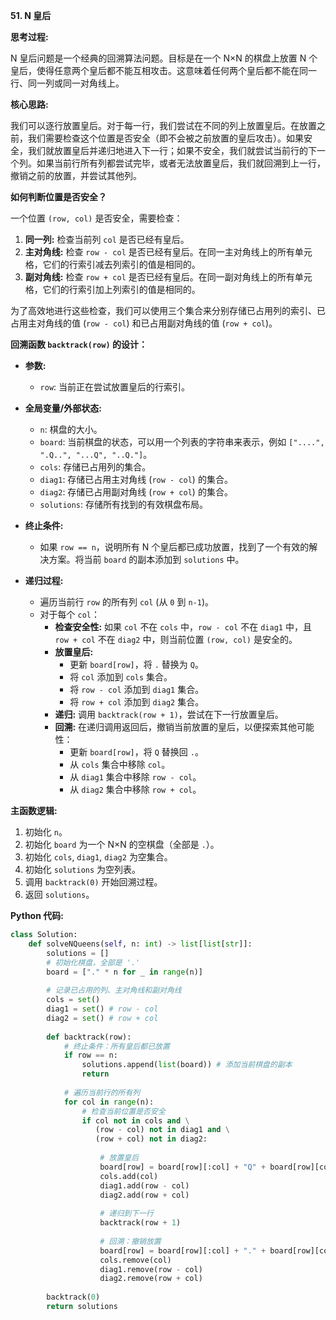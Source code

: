 **51. N 皇后**

**思考过程:**

N 皇后问题是一个经典的回溯算法问题。目标是在一个 N×N 的棋盘上放置 N 个皇后，使得任意两个皇后都不能互相攻击。这意味着任何两个皇后都不能在同一行、同一列或同一对角线上。

**核心思路:**

我们可以逐行放置皇后。对于每一行，我们尝试在不同的列上放置皇后。在放置之前，我们需要检查这个位置是否安全（即不会被之前放置的皇后攻击）。如果安全，我们就放置皇后并递归地进入下一行；如果不安全，我们就尝试当前行的下一个列。如果当前行所有列都尝试完毕，或者无法放置皇后，我们就回溯到上一行，撤销之前的放置，并尝试其他列。

**如何判断位置是否安全？**

一个位置 `(row, col)` 是否安全，需要检查：
1.  **同一列:** 检查当前列 `col` 是否已经有皇后。
2.  **主对角线:** 检查 `row - col` 是否已经有皇后。在同一主对角线上的所有单元格，它们的行索引减去列索引的值是相同的。
3.  **副对角线:** 检查 `row + col` 是否已经有皇后。在同一副对角线上的所有单元格，它们的行索引加上列索引的值是相同的。

为了高效地进行这些检查，我们可以使用三个集合来分别存储已占用列的索引、已占用主对角线的值 (`row - col`) 和已占用副对角线的值 (`row + col`)。

**回溯函数 `backtrack(row)` 的设计：**

-   **参数:**
    -   `row`: 当前正在尝试放置皇后的行索引。

-   **全局变量/外部状态:**
    -   `n`: 棋盘的大小。
    -   `board`: 当前棋盘的状态，可以用一个列表的字符串来表示，例如 `["....", ".Q..", "...Q", "..Q."]`。
    -   `cols`: 存储已占用列的集合。
    -   `diag1`: 存储已占用主对角线 (`row - col`) 的集合。
    -   `diag2`: 存储已占用副对角线 (`row + col`) 的集合。
    -   `solutions`: 存储所有找到的有效棋盘布局。

-   **终止条件:**
    -   如果 `row == n`，说明所有 N 个皇后都已成功放置，找到了一个有效的解决方案。将当前 `board` 的副本添加到 `solutions` 中。

-   **递归过程:**
    -   遍历当前行 `row` 的所有列 `col` (从 `0` 到 `n-1`)。
    -   对于每个 `col`：
        -   **检查安全性:** 如果 `col` 不在 `cols` 中，`row - col` 不在 `diag1` 中，且 `row + col` 不在 `diag2` 中，则当前位置 `(row, col)` 是安全的。
        -   **放置皇后:**
            -   更新 `board[row]`，将 `.` 替换为 `Q`。
            -   将 `col` 添加到 `cols` 集合。
            -   将 `row - col` 添加到 `diag1` 集合。
            -   将 `row + col` 添加到 `diag2` 集合。
        -   **递归:** 调用 `backtrack(row + 1)`，尝试在下一行放置皇后。
        -   **回溯:** 在递归调用返回后，撤销当前放置的皇后，以便探索其他可能性：
            -   更新 `board[row]`，将 `Q` 替换回 `.`。
            -   从 `cols` 集合中移除 `col`。
            -   从 `diag1` 集合中移除 `row - col`。
            -   从 `diag2` 集合中移除 `row + col`。

**主函数逻辑:**

1.  初始化 `n`。
2.  初始化 `board` 为一个 N×N 的空棋盘（全部是 `.`）。
3.  初始化 `cols`, `diag1`, `diag2` 为空集合。
4.  初始化 `solutions` 为空列表。
5.  调用 `backtrack(0)` 开始回溯过程。
6.  返回 `solutions`。

**Python 代码:**

```python
class Solution:
    def solveNQueens(self, n: int) -> list[list[str]]:
        solutions = []
        # 初始化棋盘，全部是 '.'
        board = ["." * n for _ in range(n)]
        
        # 记录已占用的列、主对角线和副对角线
        cols = set()
        diag1 = set() # row - col
        diag2 = set() # row + col
        
        def backtrack(row):
            # 终止条件：所有皇后都已放置
            if row == n:
                solutions.append(list(board)) # 添加当前棋盘的副本
                return
            
            # 遍历当前行的所有列
            for col in range(n):
                # 检查当前位置是否安全
                if col not in cols and \
                   (row - col) not in diag1 and \
                   (row + col) not in diag2:
                    
                    # 放置皇后
                    board[row] = board[row][:col] + "Q" + board[row][col+1:]
                    cols.add(col)
                    diag1.add(row - col)
                    diag2.add(row + col)
                    
                    # 递归到下一行
                    backtrack(row + 1)
                    
                    # 回溯：撤销放置
                    board[row] = board[row][:col] + "." + board[row][col+1:]
                    cols.remove(col)
                    diag1.remove(row - col)
                    diag2.remove(row + col)
        
        backtrack(0)
        return solutions
```
